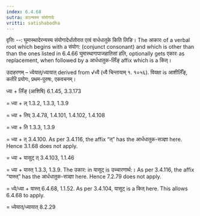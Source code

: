```yaml
---
index: 6.4.68
sutra: वाऽन्यस्य संयोगादेः
vritti: satishabodha
---
```



वृत्तिः --: घुमास्थादेरन्यस्य संयोगादेर्धातोरात एत्वं वार्धधातुके किति लिङि। The आकारः of a verbal root which begins with a संयोग: (conjunct consonant) and which is other than than the ones listed in 6.4.66 घुमास्थागापाजहातिसां हलि, optionally gets एकारः as replacement, when followed by a आर्धधातुक-लिँङ् affix which is a कित्।


उदाहरणम् – ध्येयात्/ध्यायात् derived from √ध्यै (ध्यै चिन्तायाम् १. १०५६). विवक्षा is आशीर्लिँङ्, कर्तरि प्रयोगः, प्रथम-पुरुषः, एकवचनम्।


ध्या + लिँङ् (आशिषि) 6.1.45, 3.3.173

= ध्या + ल् 1.3.2, 1.3.3, 1.3.9

= ध्या + तिप् 3.4.78, 1.4.101, 1.4.102, 1.4.108

= ध्या + ति 1.3.3, 1.3.9

= ध्या + त् 3.4.100. As per 3.4.116, the affix “त्” has the आर्धधातुक-सञ्ज्ञा here. Hence 3.1.68 does not apply.

= ध्या + यासुट् त् 3.4.103, 1.1.46

= ध्या + यास्त् 1.3.3, 1.3.9. The उकार: in यासुट् is उच्चारणार्थ:। As per 3.4.116, the affix “यास्त्” has the आर्धधातुक-सञ्ज्ञा here. Hence 7.2.79 does not apply.

= ध्ये/ध्या + यास्त् 6.4.68, 1.1.52. As per 3.4.104, यासुट् is a कित् here. This allows 6.4.68 to apply.

= ध्येयात्/ध्यायात् 8.2.29

